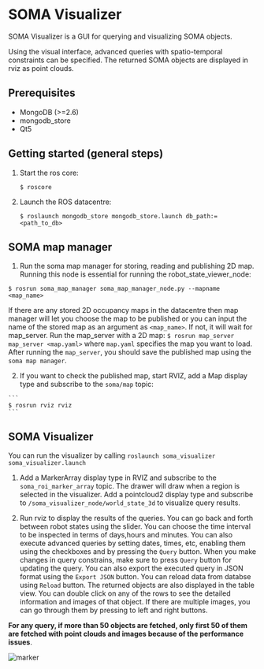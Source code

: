 SOMA Visualizer
====

SOMA Visualizer is a GUI for querying and visualizing SOMA objects.

Using the visual interface, advanced queries with spatio-temporal constraints  can be specified. The returned SOMA objects are displayed in rviz as point clouds.

Prerequisites
-------------

- MongoDB (>=2.6)
- mongodb_store
- Qt5


Getting started (general steps)
-------------------------------
1. Start the ros core:

    ```
   $ roscore
    ```
2. Launch the ROS datacentre:

    ```
    $ roslaunch mongodb_store mongodb_store.launch db_path:=<path_to_db>

    ```

SOMA map manager
-----------------
  1. Run the soma map manager for storing, reading and publishing 2D map. Running this node is essential for running the robot_state_viewer_node:
  ```
  $ rosrun soma_map_manager soma_map_manager_node.py --mapname <map_name>
  ```
  If there are any stored 2D occupancy maps in the datacentre then map manager will let you choose the map to be published or you can input the name of the stored map as an argument as ```<map_name>```. If not, it will wait for map_server. Run the map_server with a 2D map:
    ```
    $ rosrun map_server map_server <map.yaml>
    ```
  where `map.yaml` specifies the map you want to load. After running the `map_server`, you should save the published map using the `soma map manager`.

  2. If you want to check the published map, start RVIZ, add a Map display type and subscribe to the `soma/map` topic:

    ```
    $ rosrun rviz rviz
    ```

SOMA Visualizer
---------------
You can run the visualizer by calling ```roslaunch soma_visualizer soma_visualizer.launch ```

1. Add a MarkerArray display type in RVIZ and subscribe to the `soma_roi_marker_array` topic. The drawer will draw when a region is selected in the visualizer. Add a pointcloud2 display type and subscribe to ```/soma_visualizer_node/world_state_3d``` to visualize query results.


2. Run rviz to display the results of the queries. You can go back and forth between robot states using the slider. You can choose the time interval to be inspected in terms of days,hours and minutes. You can also execute advanced queries by setting dates, times, etc, enabling them using the checkboxes and by pressing the `Query` button. When you make changes in query constrains, make sure to press `Query` button for updating the query. You can also export the executed query in JSON format using the `Export JSON` button. You can reload data from databse using `Reload` button. The returned objects are also displayed in the table view. You can double click on any of the rows to see the detailed information and images of that object. If there are multiple images, you can go through them by pressing to left and right buttons.

**For any query, if more than 50 objects are fetched, only first 50 of them are fetched with point clouds and images because of the performance issues**.

![marker](https://raw.githubusercontent.com/hkaraoguz/soma_visualizer/visualizeraddons/doc/soma_visualizer.png)
